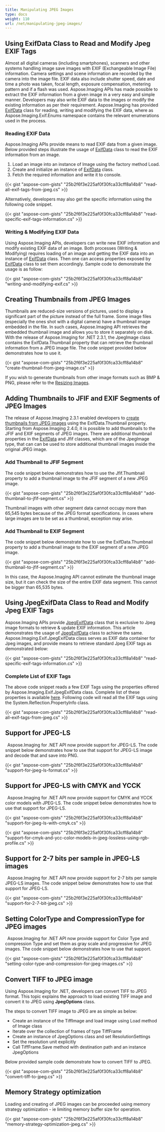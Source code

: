 ```yaml
---
title: Manipulating JPEG Images
type: docs
weight: 110
url: /net/manipulating-jpeg-images/
---
```


## **Using ExifData Class to Read and Modify Jpeg EXIF Tags**
Almost all digital cameras (including smartphones), scanners and other systems handling image save images with EXIF (Exchangeable Image File) information. Camera settings and scene information are recorded by the camera into the image file. EXIF data also include shutter speed, date and time a photo was taken, focal length, exposure compensation, metering pattern and if a flash was used. Aspose.Imaging APIs has made possible to extract the EXIF information from a given image in a very easy and simple manner. Developers may also write EXIF data to the images or modify the existing information as per their requirement. Aspose.Imaging has provided [ExifData](https://apireference.aspose.com/imaging/net/aspose.imaging.exif/exifdata) class for reading, writing and modifying the EXIF data, where as Aspose.Imaging.Exif.Enums namespace contains the relevant enumerations used in the process.
### **Reading EXIF Data**
Aspose.Imaging APIs provide means to read EXIF data from a given image. Below provided steps illustrate the usage of [ExifData](https://apireference.aspose.com/imaging/net/aspose.imaging.exif/exifdata) class to read the EXIF information from an image.

1. Load an image into an instance of Image using the factory method Load.
1. Create and initialize an instance of [ExifData](https://apireference.aspose.com/imaging/net/aspose.imaging.exif/exifdata) class.
1. Fetch the required information and write it to console.

{{< gist "aspose-com-gists" "25b2f6f3e225af0f30fca33cff8a14b8" "read-all-exif-tags-from-jpeg.cs" >}}



Alternatively, developers may also get the specific information using the following code snippet.

{{< gist "aspose-com-gists" "25b2f6f3e225af0f30fca33cff8a14b8" "read-specific-exif-tags-information.cs" >}}


### **Writing & Modifying EXIF Data**
Using Aspose.Imaging APIs, developers can write new EXIF information and modify existing EXIF data of an image. Both processes (Writing & Modifying) requires loading of an image and getting the EXIF data into an instance of [ExifData](https://apireference.aspose.com/imaging/net/aspose.imaging.exif/exifdata) class. Then one can access properties exposed by [ExifData](https://apireference.aspose.com/imaging/net/aspose.imaging.exif/exifdata) class to set them accordingly. Sample code to demonstrate the usage is as follow:

{{< gist "aspose-com-gists" "25b2f6f3e225af0f30fca33cff8a14b8" "writing-and-modifying-exif.cs" >}}


## **Creating Thumbnails from JPEG Images**
Thumbnails are reduced-size versions of pictures, used to display a significant part of the picture instead of the full frame. Some image files (especially the ones shot with a digital camera) have a thumbnail image embedded in the file. In such cases, Aspose.Imaging API retrieves the embedded thumbnail image and allows you to store it separately on disk. With the release of Aspose.Imaging for .NET 2.3.1, the JpegImage class contains the ExifData.Thumbnail property that can retrieve the thumbnail information from a JPEG image file. The code snippet provided below demonstrates how to use it.

{{< gist "aspose-com-gists" "25b2f6f3e225af0f30fca33cff8a14b8" "create-thumbnail-from-jpeg-image.cs" >}}

If you wish to generate thumbnails from other image formats such as BMP & PNG, please refer to the [Resizing Images](https://docs.aspose.com/imaging/net/converting-images/#ModifyingandConvertingImages-ResizingImages).
## **Adding Thumbnails to JFIF and EXIF Segments of JPEG Images**
The release of Aspose.Imaging 2.3.1 enabled developers to [create thumbnails from JPEG images](https://docs.aspose.com/imaging/net/manipulating-jpeg-images/#ManipulatingJPEGImages-CreatingThumbnailsfromJPEGImages) using the ExifData.Thumbnail property. Starting from Aspose.Imaging 2.4.0, it is possible to add thumbnails to the JFIF and EXIF segments of JPEG images. There are additional thumbnail properties in the [ExifData](https://apireference.aspose.com/imaging/net/aspose.imaging.exif/exifdata) and Jfif classes, which are of the JpegImage type, that can can be used to store additional thumbnail images inside the original JPEG image.
### **Add Thumbnail to JFIF Segment**
The code snippet below demonstrates how to use the Jfif.Thumbnail property to add a thumbnail image to the JFIF segment of a new JPEG image.

{{< gist "aspose-com-gists" "25b2f6f3e225af0f30fca33cff8a14b8" "add-thumbnail-to-jfif-segment.cs" >}}



Thumbnail images with other segment data cannot occupy more than 65,545 bytes because of the JPEG format specifications. In cases where large images are to be set as a thumbnail, exception may arise.
### **Add Thumbnail to EXIF Segment**
The code snippet below demonstrate how to use the ExifData.Thumbnail property to add a thumbnail image to the EXIF segment of a new JPEG image.

{{< gist "aspose-com-gists" "25b2f6f3e225af0f30fca33cff8a14b8" "add-thumbnail-to-jfif-segment.cs" >}}



In this case, the Aspose.Imaging API cannot estimate the thumbnail image size, but it can check the size of the entire EXIF data segment. This cannot be bigger than 65,535 bytes.
## **Using JpegExifData Class to Read and Modify Jpeg EXIF Tags**
Aspose.Imaging APIs provide [JpegExifData](https://apireference.aspose.com/imaging/net/aspose.imaging.exif/jpegexifdata) class that is exclusive to Jpeg image formats to retrieve & update EXIF information. This article demonstrates the usage of [JpegExifData](https://apireference.aspose.com/imaging/net/aspose.imaging.exif/jpegexifdata) class to achieve the same. Aspose.Imaging.Exif.JpegExifData class serves as EXIF data container for Jpeg images, and provide means to retrieve standard Jpeg EXIF tags as demonstrated below:

{{< gist "aspose-com-gists" "25b2f6f3e225af0f30fca33cff8a14b8" "read-specific-exif-tags-information.cs" >}}


### **Complete List of EXIF Tags**
The above code snippet reads a few EXIF Tags using the properties offered by Aspose.Imaging.Exif.JpegExifData class. Complete list of these properties is available [here](https://apireference.aspose.com/imaging/net/aspose.imaging.exif/jpegexifdata/properties/index). Following code will read all the EXIF tags using the System.Reflection.PropertyInfo class.

{{< gist "aspose-com-gists" "25b2f6f3e225af0f30fca33cff8a14b8" "read-all-exif-tags-from-jpeg.cs" >}}

## **Support for JPEG-LS**
` `Aspose.Imaging for .NET API now provide support for JPEG-LS. The code snippet below demonstrates how to use that support for JPEG-LS image and decode that and save into PNG.

{{< gist "aspose-com-gists" "25b2f6f3e225af0f30fca33cff8a14b8" "support-for-jpeg-ls-format.cs" >}}
## **Support for JPEG-LS with CMYK and YCCK**
` `Aspose.Imaging for .NET API now provide support for CMYK and YCCK color models with JPEG-LS. The code snippet below demonstrates how to use that support for JPEG-LS.

{{< gist "aspose-com-gists" "25b2f6f3e225af0f30fca33cff8a14b8" "support-for-jpeg-ls-with-cmyk.cs" >}}

{{< gist "aspose-com-gists" "25b2f6f3e225af0f30fca33cff8a14b8" "support-for-cmyk-and-ycc-color-models-in-jpeg-lossless-using-rgb-profile.cs" >}}
## **Support for 2-7 bits per sample in JPEG-LS images**
` `Aspose.Imaging for .NET API now provide support for 2-7 bits per sample JPEG-LS images. The code snippet below demonstrates how to use that support for JPEG-LS.

{{< gist "aspose-com-gists" "25b2f6f3e225af0f30fca33cff8a14b8" "support-for-2-7-bit-jpeg.cs" >}}
## **Setting ColorType and CompressionType for JPEG images**
` `Aspose.Imaging for .NET API now provide support for Color Type and compression Type and set them as gray scale and progressive for JPEG images. The code snippet below demonstrates how to use that support.

{{< gist "aspose-com-gists" "25b2f6f3e225af0f30fca33cff8a14b8" "setting-color-type-and-compression-for-jpeg-images.cs" >}}
## **Convert TIFF to JPEG image**
Using Aspose.Imaging for .NET, developers can convert TIFF to JPEG format. This topic explains the approach to load existing TIFF image and convert it to JPEG using **JpegOptions** class.

The steps to convert TIFF image to JPEG are as simple as below:

- Create an instance of the TiffImage and load image using Load method of Image class
- Iterate over the collection of frames of type TiffFrame
- Create an instance of JpegOptions class and set ResolutionSettings
- Set the resolution unit explicitly
- Call TiffFrame.Save method with destination path and an instance JpegOptions

Below provided sample code demonstrate how to convert TIFF to JPEG.

{{< gist "aspose-com-gists" "25b2f6f3e225af0f30fca33cff8a14b8" "convert-tiff-to-jpeg.cs" >}}
## **Memory Strategy optimization**
Loading and creating of JPEG images can be proceeded using memory strategy optimization - ie limiting memory buffer size for operation.

{{< gist "aspose-com-gists" "25b2f6f3e225af0f30fca33cff8a14b8" "memory-strategy-optimization-jpeg.cs" >}}
